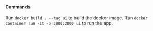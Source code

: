 #### Commands
Run `docker build . --tag ui` to build the docker image.
Run `docker container run -it -p 3000:3000 ui` to run the app.